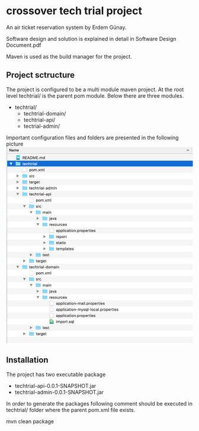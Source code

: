 # crossover tech trial project
An air ticket reservation system by Erdem Günay.
 
Software design and solution is explained in detail in Software Design Document.pdf

Maven is used as the build manager for the project.

## Project sctructure
The project is configured to be a multi module maven project. At the root level techtrial/ is the parent pom module. Below there are three modules. 

+ techtrial/
	+ techtrial-domain/
	+ techtrial-api/
	+ tectrial-admin/

Important configuration files and folders are presented in the following picture
![GitHub Logo](/docs/folder_structure.png)
 

## Installation
The project has two executable package 

- techtrial-api-0.0.1-SNAPSHOT.jar
- techtrial-admin-0.0.1-SNAPSHOT.jar


In order to generate the packages following comment should be executed in techtrial/ folder where the parent pom.xml file exists. 

mvn clean package
